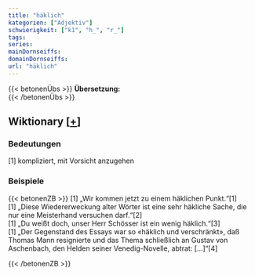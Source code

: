```yaml
---
title: "häklich"
kategorien: ["Adjektiv"]
schwierigkeit: ["k1", "h_", "r_"]
tags:
series:
mainDornseiffs:
domainDornseiffs:
url: "häklich"
---
```


{{< betonenÜbs >}}
**Übersetzung:**  
{{< /betonenÜbs >}}

## Wiktionary [[+](https://de.wiktionary.org/wiki/häklich)]

### Bedeutungen
[1] kompliziert, mit Vorsicht anzugehen  

### Beispiele
{{< betonenZB >}}
[1] „Wir kommen jetzt zu einem häklichen Punkt.“[1]  
[1] „Diese Wiedererweckung alter Wörter ist eine sehr häkliche Sache, die nur eine Meisterhand versuchen darf.“[2]  
[1] „Du weißt doch, unser Herr Schösser ist ein wenig häklich.“[3]  
[1] „Der Gegenstand des Essays war so «häklich und verschränkt», daß Thomas Mann resignierte und das Thema schließlich an Gustav von Aschenbach, den Helden seiner Venedig-Novelle, abtrat: […]“[4]  

{{< /betonenZB >}}

